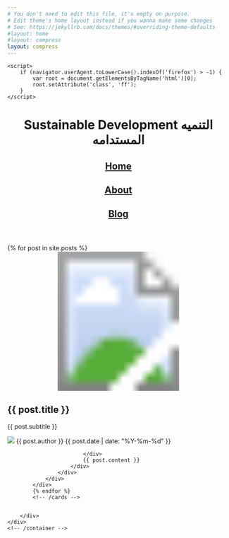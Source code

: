 ```yaml
---
# You don't need to edit this file, it's empty on purpose.
# Edit theme's home layout instead if you wanna make some changes
# See: https://jekyllrb.com/docs/themes/#overriding-theme-defaults
#layout: home
#layout: compress
layout: compress
---
```


<html lang="en" class="no-js">
<head>
    <meta charset="UTF-8"/>
    <meta http-equiv="X-UA-Compatible" content="IE=edge">
    <meta name="viewport" content="width=device-width, initial-scale=1">
    <title>{{ site.title }}</title>
    <meta name="description" content="{{ site.description }}"/>
    <meta name="keywords" content="{{ site.keywords }}"/>
    <meta name="author" content="{{ site.author }}"/>
    <link rel="shortcut icon" href="/img/favicon.ico">
    <link rel="stylesheet" type="text/css" href="{{ site.baseurl }}/css/normalize.css"/>
    <link rel="stylesheet" type="text/css" href="{{ site.baseurl }}/fonts/font-awesome/css/font-awesome.css"/>
    <link rel="stylesheet" type="text/css" href="{{ site.baseurl }}/css/body.css"/>
    <link rel="stylesheet" type="text/css" href="{{ site.baseurl }}/css/card.css"/>
    <link rel="stylesheet" type="text/css" href="{{ site.baseurl }}/css/pattern.css"/>
    <!--[if IE]>
    <script type="text/javascript" src="js/vendors/html5.min.js"></script>
    <![endif]-->
    
   
    <script>
        if (navigator.userAgent.toLowerCase().indexOf('firefox') > -1) {
            var root = document.getElementsByTagName('html')[0];
            root.setAttribute('class', 'ff');
        }
    </script>
</head>
<body class="demo-1">
<div class="container">
    <header class="codrops-header">
      <h1>Sustainable Development  <span>التنميه المستدامه</span></h1>
      
<nav>
            <h1><a href="{{ site.baseurl }}/">Home</a></h1>
          <h1>  <a href="{{ site.baseurl }}/about">About</a></h1>
           <h1>  <a href="{{ site.baseurl }}/blog">Blog</a></h1>
</nav>


 </header>
    <div class="content">
        <!-- trianglify pattern container -->
        <div class="pattern pattern--hidden"></div>
        <!-- cards -->
        <div class="wrapper">
            {% for post in site.posts %}
            <div class="card" data-id="{{ post.id }}">
                <div class="card__container card__container--closed">
                    <svg class="card__image" xmlns="http://www.w3.org/2000/svg"
                         xmlns:xlink="http://www.w3.org/1999/xlink" viewBox="0 0 1920 1200"
                         preserveAspectRatio="xMidYMid slice">
                        <defs>
                            <clipPath id="{{ post.id }}-clip-path">
                                <polygon class="clip" points="0,1200 0,0 1920,0 1920,1200"></polygon>
                            </clipPath>
                        </defs>
                        <image clip-path="url(#{{ post.id }}-clip-path)" width="1920" height="1200"
                               xlink:href="{{ post.image }}"></image>
                    </svg>
                    <div class="card__content">
                        <i class="card__btn-close fa fa-times"></i>
                        <div class="card__caption">
                            <h2 class="card__title">{{ post.title }}</h2>
                            <p class="card__subtitle">{{ post.subtitle }}</p>
                        </div>
                        <div class="card__copy">
                            <div class="meta">
                                <img class="meta__avatar" src="{{ post.avatar }}"/>
                                <span class="meta__author">{{ post.author }}</span>
                                <span class="meta__date">{{ post.date | date: "%Y-%m-%d" }}</span>
                               
                            </div>
                            {{ post.content }}
                        </div>
                    </div>
                </div>
            </div>
            {% endfor %}
            <!-- /cards -->
            
            
        </div>
    </div>
    <!-- /container -->
</div>




<!-- JS -->
<script src="{{ site.baseurl }}/js/vendors/trianglify.min.js"></script>
<script src="{{ site.baseurl }}/js/vendors/TweenMax.min.js"></script>
<script src="{{ site.baseurl }}/js/vendors/ScrollToPlugin.min.js"></script>
<script src="{{ site.baseurl }}/js/vendors/cash.min.js"></script>
<script src="{{ site.baseurl }}/js/Card-circle.js"></script>
<script src="{{ site.baseurl }}/js/modern-blog.js"></script>
<script src="app.js" ></script>

</body>
</html>
